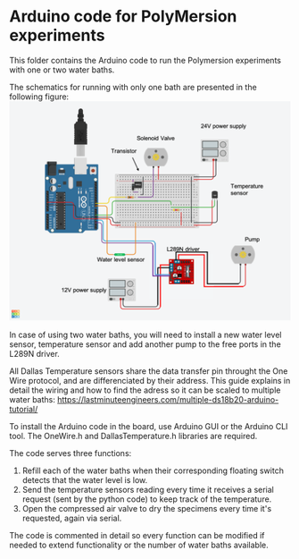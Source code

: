 # Arduino code for PolyMersion experiments

This folder contains the Arduino code to run the Polymersion experiments with one or two water baths. 

The schematics for running with only one bath are presented in the following figure:
![Circuit schematic](Schematic.png)

In case of using two water baths, you will need to install a new water level sensor, temperature sensor and add another pump to the free ports in the L289N driver. 


All Dallas Temperature sensors share the data transfer pin throught the One Wire protocol, and are differenciated by their address. This guide explains in detail the wiring and how to find the adress so it can be scaled to multiple water baths:
https://lastminuteengineers.com/multiple-ds18b20-arduino-tutorial/

To install the Arduino code in the board, use Arduino GUI or the Arduino CLI tool. The OneWire.h and DallasTemperature.h libraries are required.

The code serves three functions:
1. Refill each of the water baths when their corresponding floating switch detects that the water level is low.
2. Send the temperature sensors reading every time it receives a serial request (sent by the python code) to keep track of the temperature.
3. Open the compressed air valve to dry the specimens every time it's requested, again via serial.

The code is commented in detail so every function can be modified if needed to extend functionality or the number of water baths available.
